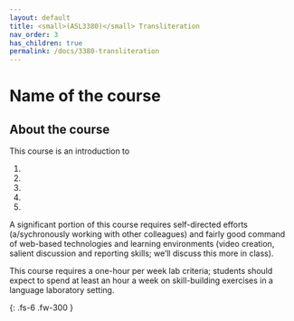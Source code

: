 ```yaml
---
layout: default
title: <small>(ASL3380)</small> Transliteration
nav_order: 3
has_children: true
permalink: /docs/3380-transliteration
---
```


# Name of the course
## About the course
This course is an introduction to

1.
2.
3.
4.
5.

A significant portion of this course requires self-directed efforts (a/sychronously working with other colleagues) and fairly good command of web-based technologies and learning environments (video creation, salient discussion and reporting skills; we’ll discuss this more in class).

This course requires a one-hour per week lab criteria; students should expect to spend at least an hour a week on skill-building exercises in a language laboratory setting.



{: .fs-6 .fw-300 }
